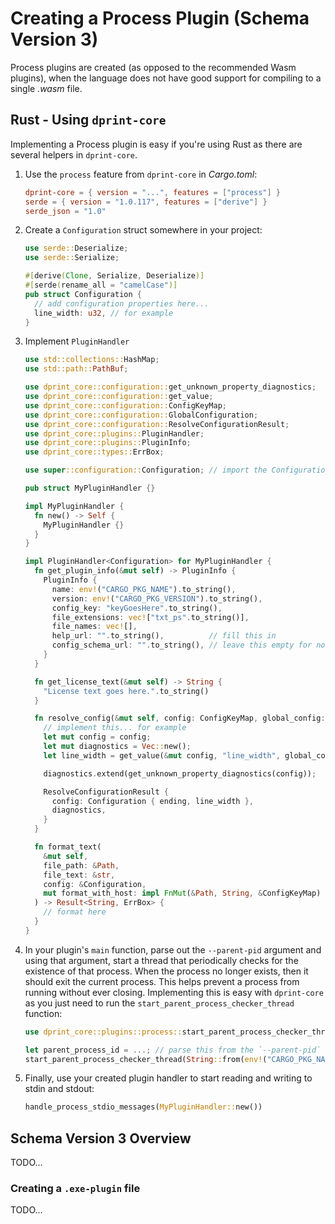 # Creating a Process Plugin (Schema Version 3)

Process plugins are created (as opposed to the recommended Wasm plugins), when the language does not have good support for compiling to a single _.wasm_ file.

## Rust - Using `dprint-core`

Implementing a Process plugin is easy if you're using Rust as there are several helpers in `dprint-core`.

1. Use the `process` feature from `dprint-core` in _Cargo.toml_:

   ```toml
   dprint-core = { version = "...", features = ["process"] }
   serde = { version = "1.0.117", features = ["derive"] }
   serde_json = "1.0"
   ```

2. Create a `Configuration` struct somewhere in your project:

   ```rust
   use serde::Deserialize;
   use serde::Serialize;

   #[derive(Clone, Serialize, Deserialize)]
   #[serde(rename_all = "camelCase")]
   pub struct Configuration {
     // add configuration properties here...
     line_width: u32, // for example
   }
   ```

3. Implement `PluginHandler`

   ```rust
   use std::collections::HashMap;
   use std::path::PathBuf;

   use dprint_core::configuration::get_unknown_property_diagnostics;
   use dprint_core::configuration::get_value;
   use dprint_core::configuration::ConfigKeyMap;
   use dprint_core::configuration::GlobalConfiguration;
   use dprint_core::configuration::ResolveConfigurationResult;
   use dprint_core::plugins::PluginHandler;
   use dprint_core::plugins::PluginInfo;
   use dprint_core::types::ErrBox;

   use super::configuration::Configuration; // import the Configuration from above somehow

   pub struct MyPluginHandler {}

   impl MyPluginHandler {
     fn new() -> Self {
       MyPluginHandler {}
     }
   }

   impl PluginHandler<Configuration> for MyPluginHandler {
     fn get_plugin_info(&mut self) -> PluginInfo {
       PluginInfo {
         name: env!("CARGO_PKG_NAME").to_string(),
         version: env!("CARGO_PKG_VERSION").to_string(),
         config_key: "keyGoesHere".to_string(),
         file_extensions: vec!["txt_ps".to_string()],
         file_names: vec![],
         help_url: "".to_string(),          // fill this in
         config_schema_url: "".to_string(), // leave this empty for now
       }
     }

     fn get_license_text(&mut self) -> String {
       "License text goes here.".to_string()
     }

     fn resolve_config(&mut self, config: ConfigKeyMap, global_config: &GlobalConfiguration) -> ResolveConfigurationResult<Configuration> {
       // implement this... for example
       let mut config = config;
       let mut diagnostics = Vec::new();
       let line_width = get_value(&mut config, "line_width", global_config.line_width.unwrap_or(120), &mut diagnostics);

       diagnostics.extend(get_unknown_property_diagnostics(config));

       ResolveConfigurationResult {
         config: Configuration { ending, line_width },
         diagnostics,
       }
     }

     fn format_text(
       &mut self,
       file_path: &Path,
       file_text: &str,
       config: &Configuration,
       mut format_with_host: impl FnMut(&Path, String, &ConfigKeyMap) -> Result<String, ErrBox>,
     ) -> Result<String, ErrBox> {
       // format here
     }
   }
   ```

4. In your plugin's `main` function, parse out the `--parent-pid` argument and using that argument, start a thread that periodically checks for the existence of that process. When the process no longer exists, then it should exit the current process. This helps prevent a process from running without ever closing. Implementing this is easy with `dprint-core` as you just need to run the `start_parent_process_checker_thread` function:

   ```rust
   use dprint_core::plugins::process::start_parent_process_checker_thread;

   let parent_process_id = ...; // parse this from the `--parent-pid` command line argument
   start_parent_process_checker_thread(String::from(env!("CARGO_PKG_NAME")), parent_process_id);
   ```

5. Finally, use your created plugin handler to start reading and writing to stdin and stdout:

   ```rust
   handle_process_stdio_messages(MyPluginHandler::new())
   ```

## Schema Version 3 Overview

TODO...

### Creating a `.exe-plugin` file

TODO...
